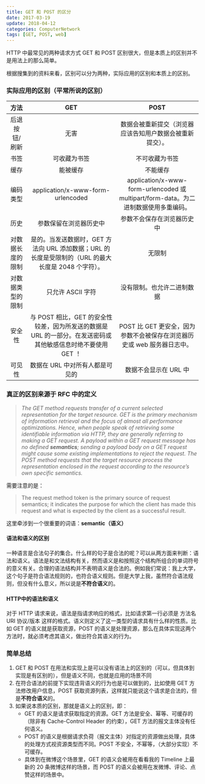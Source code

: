 ```yaml
---
title: GET 和 POST 的区分
date: 2017-03-19
update: 2018-04-12
categories: ComputerNetwork
tags: [GET, POST, web]
---
```


HTTP 中最常见的两种请求方式 GET 和 POST 区别很大，但是本质上的区别并不是用法上的那么简单。

<!--more-->

根据搜集到的资料来看，区别可以分为两种，实际应用的区别和本质上的区别。

### 实际应用的区别（平常所说的区别）

|       方法       |                                                     GET                                                      |                                         POST                                         |
| :--------------: | :----------------------------------------------------------------------------------------------------------: | :----------------------------------------------------------------------------------: |
|  后退按钮/刷新   |                                                     无害                                                     |               数据会被重新提交（浏览器应该告知用户数据会被重新提交）。               |
|       书签       |                                                 可收藏为书签                                                 |                                    不可收藏为书签                                    |
|       缓存       |                                                   能被缓存                                                   |                                       不能缓存                                       |
|     编码类型     |                                      application/x-www-form-urlencoded                                       | application/x-www-form-urlencoded 或 multipart/form-data。为二进制数据使用多重编码。 |
|       历史       |                                            参数保留在浏览器历史中                                            |                              参数不会保存在浏览器历史中                              |
| 对数据长度的限制 |     是的。当发送数据时，GET 方法向 URL 添加数据；URL 的长度是受限制的（URL 的最大长度是 2048 个字符）。      |                                        无限制                                        |
| 对数据类型的限制 |                                              只允许 ASCII 字符                                               |                              没有限制。也允许二进制数据                              |
|      安全性      | 与 POST 相比，GET 的安全性较差，因为所发送的数据是 URL 的一部分。在发送密码或其他敏感信息时绝不要使用 GET ！ |       POST 比 GET 更安全，因为参数不会被保存在浏览器历史或 web 服务器日志中。        |
|      可见性      |                                       数据在 URL 中对所有人都是可见的                                        |                                数据不会显示在 URL 中                                 |

### 真正的区别来源于 RFC 中的定义

> *The GET method requests transfer of a current selected representation for the target resource. GET is the primary mechanism of information retrieval and the focus of almost all performance optimizations. Hence, when people speak of retrieving some identifiable information via HTTP, they are generally referring to making a GET request.
> A payload within a GET request message has no defined **semantics**; sending a payload body on a GET request might cause some existing implementations to reject the request. The POST method requests that the target resource process the representation enclosed in the request according to the resource’s own specific semantics.*

需要注意的是：

> The request method token is the primary source of request semantics; it indicates the purpose for which the client has made this request and what is expected by the client as a successful result.

这里牵涉到一个很重要的词语：**semantic（语义）**

#### 语法和语义的区别

一种语言是合法句子的集合。什么样的句子是合法的呢？可以从两方面来判断：语法和语义。语法是和文法结构有关，然而语义是和按照这个结构所组合的单词符号的意义有关。合理的语法结构并不表明语义是合法的。例如我们常说：我上大学，这个句子是符合语法规则的，也符合语义规则。但是大学上我，虽然符合语法规则，但没有什么意义，所以说是**不符合语义**的。

#### HTTP中的语法和语义

对于 HTTP 请求来说，语法是指请求响应的格式，比如请求第一行必须是 方法名 URI 协议/版本 这样的格式。语义则定义了这一类型的请求具有什么样的性质。比如 GET 的语义就是获取资源，POST 的语义是处理资源，那么在具体实现这两个方法时，就必须考虑其语义，做出符合其语义的行为。

### 简单总结

1. GET 和 POST 在用法和实现上是可以没有语法上的区别的（可以，但具体到实现是有区别的），但是语义不同，也就是应用的场景不同
2. 在符合语法的前提下实现违背语义的行为也是可以做到的，比如使用 GET 方法修改用户信息，POST 获取资源列表，这样就只能说这个请求是合法的，但是**不符合语义**的。 
3. 如果说本质的区别，那就是语义上的区别，即：
    * GET 的语义是请求获取指定的资源。GET 方法是安全、幂等、可缓存的（除非有 Cache-Control Header 的约束），GET 方法的报文主体没有任何语义。
    * POST 的语义是根据请求负荷（报文主体）对指定的资源做出处理，具体的处理方式视资源类型而不同。POST 不安全，不幂等，（大部分实现）不可缓存。
    * 具体到在微博这个场景里，GET 的语义会被用在看看我的 Timeline 上最新的 20 条微博这样的场景，而 POST 的语义会被用在发微博、评论、点赞这样的场景中。
